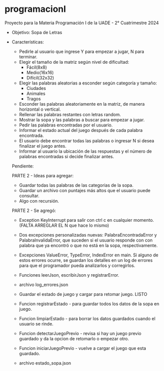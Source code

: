 # programacionI

Proyecto para la Materia Programación I de la UADE - 2° Cuatrimestre 2024

- Objetivo: Sopa de Letras

- Características: 
    - Pedirle al usuario que ingrese Y para empezar a jugar, N para terminar. 
    - Elegir el tamaño de la matriz según nivel de dificultad:
        - Fácil(8x8)
        - Medio(16x16)
        - Difícil(32x32)
    - Elegir las palabras aleatorias a esconder según categoría y tamaño: 
        - Ciudades
        - Animales
        - Tragos
    - Esconder las palabras aleatoriamente en la matriz, de manera horizontal o vertical. 
    - Rellenar las palabras restantes con letras random.
    - Mostrar la sopa y las palabras a buscar para empezar a jugar.
    - Pedir las palabras encontradas por el usuario. 
    - Informar el estado actual del juego después de cada palabra encontrada. 
    - El usuario debe encontrar todas las palabras o ingresar N si desea finalizar el juego antes.
    - Informar al usuario la ubicación de las respuestas y el número de palabras encontradas si decide finalizar antes.


    Pendiente:     
   
   PARTE 2 - Ideas para agregar:
    - Guardar todas las palabras de las categorias de la sopa.
    - Guardar un archivo con puntajes más altos que el usuario puede consultar.
    - Algo con recursión.
    


    PARTE 2 - Se agregó:

    - Exception KeyInterrupt para salir con ctrl c en cualquier momento. (FALTA ARREGLAR EL N que hace lo mismo)
    - Dos excepciones personalizadas nuevas: PalabraEncontradaError y PalabraInvalidaError, que suceden si el usuario responde con con palabra que ya encontró o que no está en la sopa, respectivamente.
    - Excepciones ValueError, TypeError, IndexError en main. Si alguno de estos errores ocurre, se guardan los detalles en un log de errores para que el programador pueda analizarlos y corregirlos.
    - Funciones leerJson, escribirJson y registrarError.
    - archivo log_errores.json

    - Guardar el estado de juego y cargar para retomar juego. LISTO
    - Funcion registrarEstado - para guardar todos los datos de la sopa en juego.
    - Funcion limpiarEstado - para borrar los datos guardados cuando el usuario se rinde.
    - Funcion detectarJuegoPrevio - revisa si hay un juego previo guardado y da la opcion de retomarlo o empezar otro.
    - Funcion iniciarJuegoPrevio - vuelve a cargar el juego que esta guardado.
    - archivo estado_sopa.json


    


 
